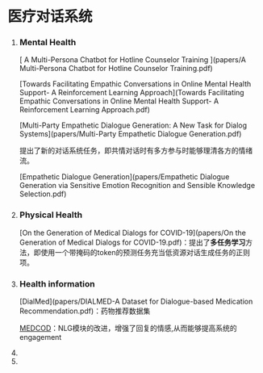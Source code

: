 # 医疗对话系统

1. ### Mental Health

   [ A Multi-Persona Chatbot for Hotline Counselor Training  ](papers/A Multi-Persona Chatbot for Hotline Counselor Training.pdf)

   [Towards Facilitating Empathic Conversations in Online Mental Health Support- A Reinforcement Learning Approach](Towards Facilitating Empathic Conversations in Online Mental Health Support- A Reinforcement Learning Approach.pdf)

   [Multi-Party Empathetic Dialogue Generation: A New Task for Dialog Systems](papers/Multi-Party Empathetic Dialogue Generation.pdf)

   提出了新的对话系统任务，即共情对话时有多方参与时能够理清各方的情绪流。

   [Empathetic Dialogue Generation](papers/Empathetic Dialogue Generation via Sensitive Emotion Recognition and Sensible Knowledge Selection.pdf)

2. ### Physical Health

   [On the Generation of Medical Dialogs for COVID-19](papers/On the Generation of Medical Dialogs for COVID-19.pdf)：提出了**多任务学习**方法，即使用一个带掩码的token的预测任务充当低资源对话生成任务的正则项。

3. ### Health information

   [DialMed](papers/DIALMED-A Dataset for Dialogue-based Medication Recommendation.pdf)：药物推荐数据集

   [MEDCOD](papers/MEDCOD.pdf)：NLG模块的改进，增强了回复的情感,从而能够提高系统的engagement

   

4. 

5. 

